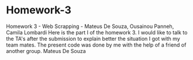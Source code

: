 # Homework-3
Homework 3 - Web Scrapping - Mateus De Souza, Ousainou Panneh, Camila Lombardi
 Here is the part I of the homework 3. I would like to talk to the TA's after the submission to explain better the situation I got with my team mates.
 The present code was done by me with the help of a friend of another group.
 Mateus De Souza
